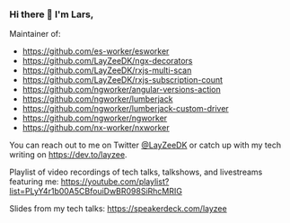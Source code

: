 ### Hi there 👋 I'm Lars,

Maintainer of:
- https://github.com/es-worker/esworker
- https://github.com/LayZeeDK/ngx-decorators
- https://github.com/LayZeeDK/rxjs-multi-scan
- https://github.com/LayZeeDK/rxjs-subscription-count
- https://github.com/ngworker/angular-versions-action
- https://github.com/ngworker/lumberjack
- https://github.com/ngworker/lumberjack-custom-driver
- https://github.com/ngworker/ngworker
- https://github.com/nx-worker/nxworker

You can reach out to me on Twitter [@LayZeeDK](https://twitter.com/LayZeeDK) or catch up with my tech writing on https://dev.to/layzee.

Playlist of video recordings of tech talks, talkshows, and livestreams featuring me:
https://youtube.com/playlist?list=PLyY4r1b00A5CBfouiDwBR098SiRhcMRIG

Slides from my tech talks: https://speakerdeck.com/layzee
